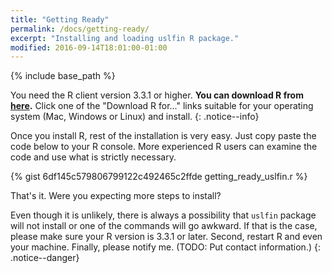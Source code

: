 ```yaml
---
title: "Getting Ready"
permalink: /docs/getting-ready/
excerpt: "Installing and loading uslfin R package."
modified: 2016-09-14T18:01:00-01:00
---
```


{% include base_path %}

You need the R client version 3.3.1 or higher. **You can download R from [here](https://cran.r-project.org/).** Click one of the "Download R for..." links suitable for your operating system (Mac, Windows or Linux) and install.
{: .notice--info}

Once you install R, rest of the installation is very easy. Just copy paste the code below to your R console. More experienced R users can examine the code and use what is strictly necessary.

{% gist 6df145c579806799122c492465c2ffde getting_ready_uslfin.r %}

That's it. Were you expecting more steps to install?

Even though it is unlikely, there is always a possibility that `uslfin` package will not install or one of the commands will go awkward. If that is the case, please make sure your R version is 3.3.1 or later. Second, restart R and even your machine. Finally, please notify me. (TODO: Put contact information.)
{: .notice--danger}

<!--
Minimal Mistakes has been developed to be 100% compatible with hosting a site on [GitHub Pages](https://pages.github.com/). To get up and running with a new GitHub repository quickly, follow these steps or jump ahead to the [full installation guide]({{ base_path }}/docs/installation/).

## Fork the Theme

Fork the [Minimal Mistakes theme](https://github.com/mmistakes/minimal-mistakes/fork), then rename the repo to **USERNAME.github.io** --- replacing **USERNAME** with your GitHub username.

<figure>
  <img src="{{ base_path }}/images/mm-theme-fork-repo.png" alt="fork Minimal Mistakes">
</figure>

**Note:** Your Jekyll site should be viewable immediately at <http://USERNAME.github.io>. If it's not, you can force a rebuild by **Customizing Your Site** (see below for more details).
{: .notice--warning}

If you're hosting several Jekyll based sites under the same GitHub username you will have to use Project Pages instead of User Pages. Essentially you rename the repo to something other than **USERNAME.github.io** and create a `gh-pages` branch off of `master`. For more details on how to set things up check [GitHub's documentation](https://help.github.com/articles/user-organization-and-project-pages/).

<figure>
  <img src="{{ base_path }}/images/mm-gh-pages.gif" alt="creating a new branch on GitHub">
</figure>

**ProTip:** Be sure to [delete](https://github.com/blog/1377-create-and-delete-branches) the `gh-pages` branch if you forked Minimal Mistakes. This branch contains the documentation and demo site for the theme and you probably don't want that showing up in your repo.
{: .notice--info}

## Customize Your Site

Open up `_config.yml` found in the root of the repo and edit anything under **Site Settings**. For a full explanation of every setting be sure to read the [**Configuration**]({{ base_path }}/docs/configuration/) section, but for now let's just change the site's title.

<figure>
  <img src="{{ base_path }}/images/mm-github-edit-config.gif" alt="editing _config.yml file">
  <figcaption>Edit text files without leaving GitHub.com</figcaption>
</figure>

Committing a change to `_config.yml` (or any file in your repository) will force GitHub Pages to rebuild your site with Jekyll. It should then be viewable a few seconds later at `https://USERNAME.github.io`.

---

Congratulations! You've successfully forked the theme and are up an running with GitHub Pages. Now you're ready to add content and customize the site further.
-->
